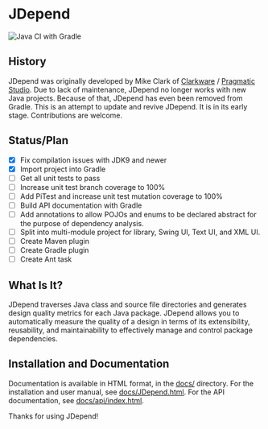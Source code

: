 # JDepend

![Java CI with Gradle](https://github.com/nelkinda/jdepend/workflows/Java%20CI%20with%20Gradle/badge.svg)

## History
JDepend was originally developed by Mike Clark of [Clarkware](http://clarkware.com/) / [Pragmatic Studio](https://pragmaticstudio.com/).
Due to lack of maintenance, JDepend no longer works with new Java projects.
Because of that, JDepend has even been removed from Gradle.
This is an attempt to update and revive JDepend.
It is in its early stage.
Contributions are welcome.

## Status/Plan
- [x] Fix compilation issues with JDK9 and newer
- [x] Import project into Gradle
- [ ] Get all unit tests to pass
- [ ] Increase unit test branch coverage to 100%
- [ ] Add PiTest and increase unit test mutation coverage to 100%
- [ ] Build API documentation with Gradle
- [ ] Add annotations to allow POJOs and enums to be declared abstract for the purpose of dependency analysis.
- [ ] Split into multi-module project for library, Swing UI, Text UI, and XML UI.
- [ ] Create Maven plugin
- [ ] Create Gradle plugin
- [ ] Create Ant task

## What Is It?

JDepend traverses Java class and source file directories and generates design quality metrics for each Java package.
JDepend allows you to automatically measure the quality of a design in terms of its extensibility, reusability, and maintainability to effectively manage and control package dependencies.

## Installation and Documentation

Documentation is available in HTML format, in the [docs/](docs/) directory.
For the installation and user manual, see [docs/JDepend.html](docs/JDepend.html).
For the API documentation, see [docs/api/index.html](docs/api/index.html).

Thanks for using JDepend!
